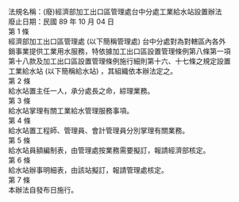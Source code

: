 法規名稱：(廢)經濟部加工出口區管理處台中分處工業給水站設置辦法  
廢止日期：民國 89 年 10 月 04 日  
第 1 條  
經濟部加工出口區管理處 (以下簡稱管理處) 台中分處對為對轄區內各外  
銷事業提供工業用水服務，特依據加工出口區設置管理條例第八條第一項  
第十八款及加工出口區設置管理條例施行細則第十六、十七條之規定設置  
工業給水站 (以下簡稱給水站) ，其組織依本辦法定之。  
第 2 條  
給水站置主任一人，承分處長之命，綜理業務。  
第 3 條  
給水站掌理有關工業給水管理服務事項。  
第 4 條  
給水站置工程師、管理員、會計管理員分別掌理有關業務。  
第 5 條  
給水站員額編制表，由管理處按業務需要擬訂，報請經濟部核定。  
第 6 條  
給水站辦事明細表，由該站擬訂，報請管理處核定。  
第 7 條  
本辦法自發布日施行。  


